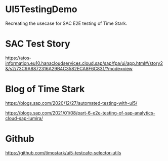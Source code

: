 # UI5TestingDemo

Recreating the usecase for SAC E2E testing of Time Stark.

# SAC Test Story

https://atos-information.eu10.hanacloudservices.cloud.sap/sap/fpa/ui/app.html#/story2&/s2/73C9A8872316A29B4C3582ECA8F6C831/?mode=view

# Blog of Time Stark

https://blogs.sap.com/2020/12/27/automated-testing-with-ui5/

https://blogs.sap.com/2021/01/08/part-6-e2e-testing-of-sap-analytics-cloud-sap-lumira/

# Github

https://github.com/timostark/ui5-testcafe-selector-utils
